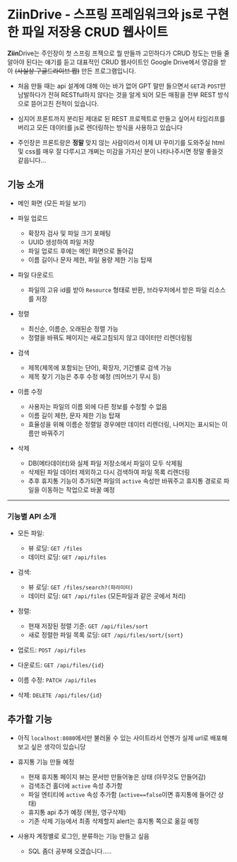 # **Ziin**Drive - 스프링 프레임워크와 js로 구현한 파일 저장용 CRUD 웹사이트

**Ziin**Drive는 주인장이 첫 스프링 프젝으로 뭘 만들까 고민하다가 CRUD 정도는 만들 줄 알아야 된다는 얘기를 듣고 대표적인 CRUD 웹사이트인 Google Drive에서 영감을 받아 ~~(사실상 구글드라이브 짭)~~ 만든 프로그램입니다.

-   처음 만들 때는 api 설계에 대해 아는 바가 없어 GPT 말만 들으면서 `GET`과 `POST`만 남발하다가 전혀 RESTful하지 않다는 것을 알게 되어 모든 매핑을 전부 REST 방식으로 뜯어고친 전적이 있습니다.

-   심지어 프론트까지 분리된 제대로 된 REST 프로젝트로 만들고 싶어서 타임리프를 버리고 모든 데이터를 js로 렌더링하는 방식을 사용하고 있습니다

-   주인장은 프론트랑은 **정말** 맞지 않는 사람이라서 이제 UI 꾸미기를 도와주실 html 및 css를 매우 잘 다루시고 개쩌는 미감을 가지신 분이 나타나주시면 정말 좋을것 같읍니다...

## 기능 소개

-   메인 화면 (모든 파일 보기)

-   파일 업로드

    -   확장자 검사 및 파일 크기 포매팅
    -   UUID 생성하여 파일 저장
    -   파일 업로드 후에는 메인 화면으로 돌아감
    -   이름 길이나 문자 제한, 파일 용량 제한 기능 탑재

-   파일 다운로드

    -   파일의 고유 id를 받아 `Resource` 형태로 반환, 브라우저에서 받은 파일 리소스를 저장

-   정렬

    -   최신순, 이름순, 오래된순 정렬 가능
    -   정렬을 바꿔도 페이지는 새로고침되지 않고 데이터만 리렌더링됨

-   검색

    -   제목(제목에 포함되는 단어), 확장자, 기간별로 검색 가능
    -   제목 찾기 기능은 추후 수정 예정 (띄어쓰기 무시 등)

-   이름 수정

    -   사용자는 파일의 이름 외에 다른 정보를 수정할 수 없음
    -   이름 길이 제한, 문자 제한 기능 탑재
    -   효율성을 위해 이름순 정렬일 경우에만 데이터 리렌더링, 나머지는 표시되는 이름만 바꿔주기

-   삭제

    -   DB(메타데이터)와 실제 파일 저장소에서 파일이 모두 삭제됨
    -   삭제된 파일 데이터 제외하고 다시 검색하여 파일 목록 리렌더링
    -   추후 휴지통 기능이 추가되면 파일의 `active` 속성만 바꿔주고 휴지통 경로로 파일을 이동하는 작업으로 바꿀 예정

---

### 기능별 API 소개

-   모든 파일:

    -   뷰 로딩: `GET /files`
    -   데이터 로딩: `GET /api/files`

-   검색:

    -   뷰 로딩: `GET /files/search?(파라미터)`
    -   데이터 로딩: `GET /api/files` (모든파일과 같은 곳에서 처리)

-   정렬:

    -   현재 저장된 정렬 기준: `GET /api/files/sort`
    -   새로 정렬한 파일 목록 로딩: `GET /api/files/sort/{sort}`

-   업로드: `POST /api/files`

-   다운로드: `GET /api/files/{id}`

-   이름 수정: `PATCH /api/files`

-   삭제: `DELETE /api/files/{id}`

## 추가할 기능

-   아직 `localhost:8080`에서만 불러올 수 있는 사이트라서 언젠가 실제 url로 배포해보고 싶은 생각이 있습니당

-   휴지통 기능 만들 예정

    -   현재 휴지통 페이지 뷰는 문서만 만들어놓은 상태 (아무것도 안들어감)
    -   검색조건 홀더에 `active` 속성 추가함
    -   파일 엔티티에 `active` 속성 추가함 (`active==false`이면 휴지통에 들어간 상태)
    -   휴지통 api 추가 예정 (복원, 영구삭제)
    -   기존 삭제 기능에서 최종 삭제할지 alert는 휴지통 쪽으로 옮길 예정

-   사용자 계정별로 로그인, 분류하는 기능 만들고 싶음
    -   SQL 좀더 공부해 오겠습니다.....
